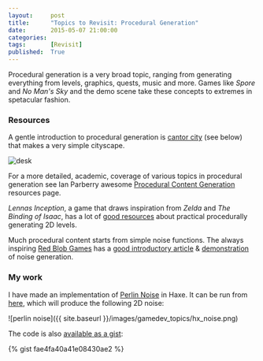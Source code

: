 ```yaml
---
layout:     post
title:      "Topics to Revisit: Procedural Generation"
date:       2015-05-07 21:00:00
categories: 
tags:       [Revisit]
published:  True
---
```


Procedural generation is a very broad topic, ranging from generating everything from levels, graphics, quests, music and more. Games like _Spore_ and _No Man's Sky_ and the demo scene take these concepts to extremes in spetacular fashion.


### Resources

A gentle introduction to procedural generation is [cantor city](http://procworld.blogspot.dk/2014/11/cantor-city.html) (see below) that makes a very simple cityscape.

![desk](http://2.bp.blogspot.com/-4DXBmMcQ7kE/VGfaKyPjzII/AAAAAAAAHJU/xIgDhW_ihFo/s1600/GrammarPreview%2B2014-11-14%2B17-05-42-77.gif)

For a more detailed, academic, coverage of various topics in procedural generation see Ian Parberry awesome [Procedural Content Generation](http://larc.unt.edu/ian/research/content/) resources page.

_Lennas Inception_, a game that draws inspiration from _Zelda_ and _The Binding of Isaac_, has a lot of [good resources](http://bytten-studio.com/devlog//tags.html#proceduralgeneration-ref) about practical procedurally generating 2D levels.

Much procedural content starts from simple noise functions. The always inspiring [Red Blob Games](http://www.redblobgames.com) has a [good introductory article](http://www.redblobgames.com/articles/noise/introduction.html) & [demonstration](http://www.redblobgames.com/articles/noise/2d/) of noise generation.


### My work

I have made an implementation of [Perlin Noise](http://en.wikipedia.org/wiki/Perlin_noise) in Haxe. It can be run from [here](http://try.haxe.org/#f1cc2), which will produce the following 2D noise:

![perlin noise]({{ site.baseurl }}/images/gamedev_topics/hx_noise.png)

The code is also [available as a gist](https://gist.github.com/anissen/fae4fa40a41e08430ae2):

{% gist fae4fa40a41e08430ae2 %}

